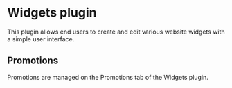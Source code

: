 # Widgets plugin

This plugin allows end users to create and edit various website widgets with a simple user interface.

## Promotions

Promotions are managed on the Promotions tab of the Widgets plugin.
